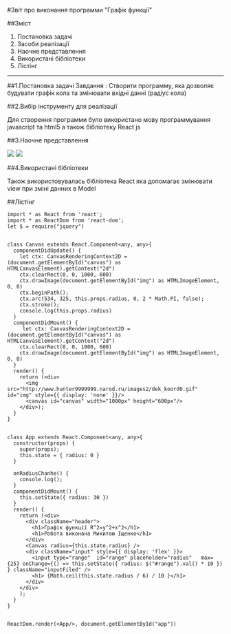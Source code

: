 #Звіт про виконання программи "Графік функції"


##Зміст
1. Постановка задачі
2. Засоби реалізації
3. Наочне представлення
4. Використані бібліотеки
5. Лістінг

___


##1.Постановка задачі
Завдання :
Створити программу, яка дозволяє будувати графік кола та змінювати вхідні данні (радіус кола)



##2.Вибір інструменту для реалізації 

Для створення программи було використано мову программування
 javascript та html5
 а також бібліотеку React js
 

 
 
 ##3.Наочне представлення
 
 ![](http://i.imgur.com/EkSLLdV.png)
 ![](http://i.imgur.com/ZL4ivNq.png)
 
 
 ##4.Використані бібліотеки 
 
Також використовувалась  бібліотека React яка допомагає  змінювати view при зміні данних 
в Model


##Лістінг

```
import * as React from 'react';
import * as ReactDom from 'react-dom';
let $ = require("jquery")


class Canvas extends React.Component<any, any>{
  componentDidUpdate() {
    let ctx: CanvasRenderingContext2D = (document.getElementById("canvas") as HTMLCanvasElement).getContext("2d")
    ctx.clearRect(0, 0, 1000, 600)
    ctx.drawImage(document.getElementById("img") as HTMLImageElement, 0, 0)
    ctx.beginPath();
    ctx.arc(534, 325, this.props.radius, 0, 2 * Math.PI, false);
    ctx.stroke();
    console.log(this.props.radius)
  }
  componentDidMount() {
     let ctx: CanvasRenderingContext2D = (document.getElementById("canvas") as HTMLCanvasElement).getContext("2d")
    ctx.clearRect(0, 0, 1000, 600)
    ctx.drawImage(document.getElementById("img") as HTMLImageElement, 0, 0)
  }
  render() {
    return (<div>
      <img src="http://www.hunter9999999.narod.ru/images2/dek_koord0.gif" id="img" style={{ display: 'none' }}/>
      <canvas id="canvas" width="1000px" height="600px"/>
    </div>);
  }
}


class App extends React.Component<any, any>{
  constructor(props) {
    super(props);
    this.state = { radius: 0 }
  }

  onRadiusChanhe() {
    console.log();
  }
  componentDidMount() {
    this.setState({ radius: 30 })
  }
  render() {
    return (<div>
      <div className="header">
        <h1>Графік функції R^2=y^2+x^2</h1>
        <h1>Робота виконана Микитою Іщенко</h1>
      </div>
      <Canvas radius={this.state.radius} />
      <div className="input" style={{ display: 'flex' }}>
        <input type="range"  id="range" placeholder="radius"   max={25} onChange={() => this.setState({ radius: $("#range").val() * 10 }) } className="inputFiled" />
        <h1> {Math.ceil(this.state.radius / 6) / 10 }</h1>
      </div>
    </div>
    );
  }
}


ReactDom.render(<App/>, document.getElementById("app"))

```
